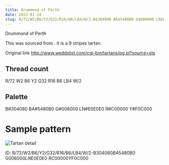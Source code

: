 ```yaml
---
title: Drummond of Perth
date: 2023-01-24
slug: R/72/W2/B6/Y2/G32/R16/B6/LB4/W/2-B$304080 BA$5480B0 G$008000 LN$E0E0E0 R$C00000 Y$F0C000
---
```

Drummond of Perth

This was sourced from <no value>.  It is a 9 stripes tartan.

Original link http://www.weddslist.com/cgi-bin/tartans/pg.pl?source=sts

## Thread count
R/72 W2 B6 Y2 G32 R16 B6 LB4 W/2

## Palette
B#304080 BA#5480B0 G#008000 LN#E0E0E0 R#C00000 Y#F0C000

# Sample pattern

![Tartan detail](tartan.png "R/72 W2 B6 Y2 G32 R16 B6 LB4 W/2 tartan")

ID: R/72/W2/B6/Y2/G32/R16/B6/LB4/W/2-B$304080 BA$5480B0 G$008000 LN$E0E0E0 R$C00000 Y$F0C000